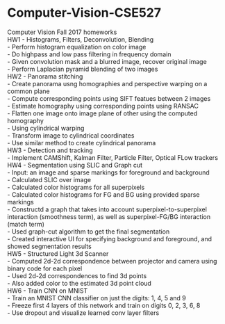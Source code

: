 # Computer-Vision-CSE527
Computer Vision Fall 2017 homeworks <br />
HW1 - Histograms, Filters, Deconvolution, Blending <br />
        - Perform histogram equalization on color image <br />
        - Do highpass and low pass filtering in frequency domain <br />
        - Given convolution mask and a blurred image, recover original image <br />
        - Perform Laplacian pyramid blending of two images <br />
HW2 - Panorama stitching <br />
        - Create panorama usng homographies and perspective warping on a common plane <br />
            - Compute corresponding points using SIFT featues between 2 images <br />
            - Estimate homography using corresponding points using RANSAC <br />
            - Flatten one image onto image plane of other using the computed homography <br />
        - Using cylindrical warping <br />
            - Transform image to cylindrical coordinates <br />
            - Use similar method to create cylindrical panorama <br />
HW3 - Detection and tracking <br />
        - Implement CAMShift, Kalman Filter, Particle Filter, Optical FLow trackers <br />
HW4 - Segmentation using SLIC and Graph cut <br />
        - Input: an image and sparse markings for foreground and background <br />
        - Calculated SLIC over image <br />
        - Calculated color histograms for all superpixels <br />
        - Calculated color histograms for FG and BG using provided sparse markings <br />
        - Constructd a graph that takes into account superpixel-to-superpixel interaction (smoothness term), as well as superpixel-FG/BG interaction (match term) <br />
        - Used graph-cut algorithm to get the final segmentation <br />
        - Created interactive UI for specifying background and foreground, and showed segmentation results <br />
HW5 - Structured Light 3d Scanner <br />
        - Computed 2d-2d correspondence between projector and camera using binary code for each pixel <br />
        - Used 2d-2d correspondences to find 3d points <br />
        - Also added color to the estimated 3d point cloud  <br />
HW6 - Train CNN on MNIST <br />
        - Train an MNIST CNN classifier on just the digits: 1, 4, 5 and 9 <br />
        - Freeze first 4 layers of this network and train on digits 0, 2, 3, 6, 8 <br />
        - Use dropout and visualize learned conv layer filters <br />